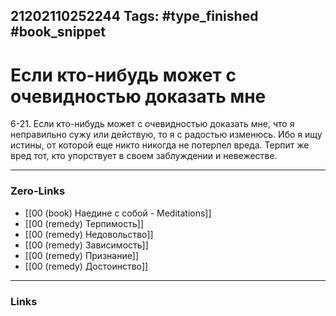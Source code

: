 21202110252244
Tags: #type_finished #book_snippet 
---
# Если кто-нибудь может с очевидностью доказать мне

 6-21. Если кто-нибудь может с очевидностью доказать мне, что я неправильно сужу или действую, то я с радостью изменюсь. Ибо я ищу истины, от которой еще никто никогда не потерпел вреда. Терпит же вред тот, кто упорствует в своем заблуждении и невежестве. 

---
### Zero-Links
 - [[00 (book) Наедине с собой - Meditations]]
 - [[00 (remedy) Терпимость]]
 - [[00 (remedy) Недовольство]]
 - [[00 (remedy) Зависимость]]
 - [[00 (remedy) Признание]]
 - [[00 (remedy) Достоинство]]
---
### Links
